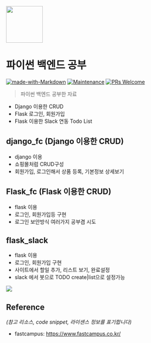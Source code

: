 <img src="https://user-images.githubusercontent.com/17819874/79853717-5db2f900-8403-11ea-99ba-ed0bb3cdb9ef.png" height="100"/>

# 파이썬 백엔드 공부
[![made-with-Markdown](https://img.shields.io/badge/Made%20with-Markdown-1f425f.svg)](http://commonmark.org)
[![Maintenance](https://img.shields.io/badge/Maintained%3F-yes-green.svg)](https://github.com/ohahohah/readme-template/graphs/commit-activity) 
[![PRs Welcome](https://img.shields.io/badge/PRs-welcome-brightgreen.svg?style=flat-square)](http://makeapullrequest.com)



> 파이썬 백엔드 공부한 자료 
- Django 이용한 CRUD
- Flask 로그인, 회원가입 
- Flask 이용한 Slack 연동 Todo List

## django_fc (Django 이용한 CRUD)
- django 이용
- 쇼핑몰처럼 CRUD구성
- 회원가입, 로그인해서 상품 등록, 기본정보 상세보기

## Flask_fc (Flask 이용한 CRUD)
- flask 이용
- 로그인, 회원가입등 구현
- 로그인 보안방식 여러가지 공부겸 시도

## flask_slack
- flask 이용
- 로그인, 회원가입 구현
- 사이트에서 할일 추가, 리스트 보기, 완료설정
- slack 에서 봇으로 TODO create|list으로 설정가능

![](header.png)

## Reference
*(참고 리소스,  code snippet, 라이센스 정보를 표기합니다)*
- fastcampus: https://www.fastcampus.co.kr/
